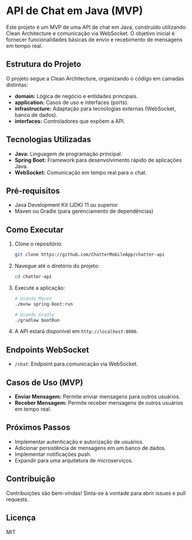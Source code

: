 # API de Chat em Java (MVP)

Este projeto é um MVP de uma API de chat em Java, construído utilizando Clean Architecture e comunicação via WebSocket. O objetivo inicial é fornecer funcionalidades básicas de envio e recebimento de mensagens em tempo real.

## Estrutura do Projeto

O projeto segue a Clean Architecture, organizando o código em camadas distintas:

* **domain:** Lógica de negócio e entidades principais.
* **application:** Casos de uso e interfaces (ports).
* **infrastructure:** Adaptação para tecnologias externas (WebSocket, banco de dados).
* **interfaces:** Controladores que expõem a API.

## Tecnologias Utilizadas

* **Java:** Linguagem de programação principal.
* **Spring Boot:** Framework para desenvolvimento rápido de aplicações Java.
* **WebSocket:** Comunicação em tempo real para o chat.

## Pré-requisitos

* Java Development Kit (JDK) 11 ou superior
* Maven ou Gradle (para gerenciamento de dependências)

## Como Executar

1.  Clone o repositório:

    ```bash
    git clone https://github.com/ChatterMobileApp/chatter-api
    ```

2.  Navegue até o diretório do projeto:

    ```bash
    cd chatter-api
    ```

3.  Execute a aplicação:

    ```bash
    # Usando Maven
    ./mvnw spring-boot:run

    # Usando Gradle
    ./gradlew bootRun
    ```

4.  A API estará disponível em `http://localhost:8080`.

## Endpoints WebSocket

* `/chat`: Endpoint para comunicação via WebSocket.

## Casos de Uso (MVP)

* **Enviar Mensagem:** Permite enviar mensagens para outros usuários.
* **Receber Mensagem:** Permite receber mensagens de outros usuários em tempo real.

## Próximos Passos

* Implementar autenticação e autorização de usuários.
* Adicionar persistência de mensagens em um banco de dados.
* Implementar notificações push.
* Expandir para uma arquitetura de microserviços.

## Contribuição

Contribuições são bem-vindas! Sinta-se à vontade para abrir issues e pull requests.

## Licença

MIT